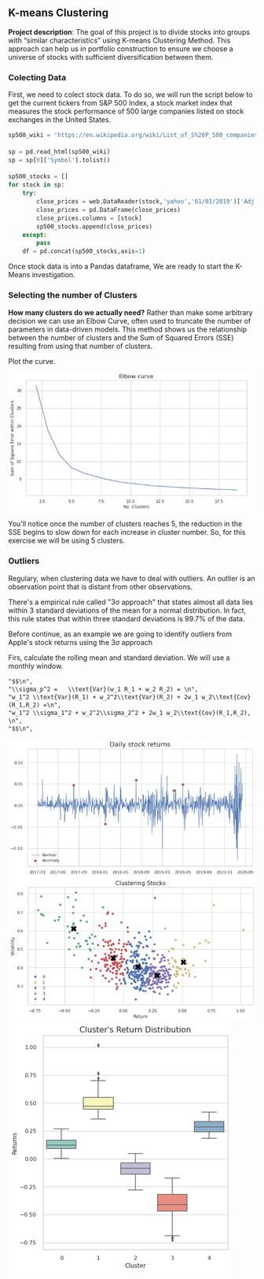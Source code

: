 ## K-means Clustering 

**Project description**: The goal of this project is to divide stocks into groups with “similar characteristics” using K-means Clustering Method. This approach can help us in portfolio construction to ensure we choose a universe of stocks with sufficient diversification between them.

### Colecting Data

First, we need to colect stock data. To do so, we will run the script below to get the current tickers from S&P 500 Index, a stock market index that measures the stock performance of 500 large companies listed on stock exchanges in the United States.

```python
sp500_wiki = 'https://en.wikipedia.org/wiki/List_of_S%26P_500_companies'

sp = pd.read_html(sp500_wiki)
sp = sp[0]['Symbol'].tolist()

sp500_stocks = []
for stock in sp:
    try:
        close_prices = web.DataReader(stock,'yahoo','01/01/2019')['Adj Close']
        close_prices = pd.DataFrame(close_prices)
        close_prices.columns = [stock]
        sp500_stocks.append(close_prices)
    except:
        pass
    df = pd.concat(sp500_stocks,axis=1)
```

Once stock data is into a Pandas dataframe, We are ready to start the K-Means investigation.

### Selecting the number of Clusters

**How many clusters do we actually need?** Rather than make some arbitrary decision we can use an Elbow Curve, often used to truncate the number of parameters in data-driven models. This method shows us the relationship between the number of clusters and the Sum of Squared Errors (SSE) resulting from using that number of clusters.

Plot the curve.

<img src="images/elbow.PNG?raw=true"/>

You'll notice once the number of clusters reaches 5, the reduction in the SSE begins to slow down for each increase in cluster number. So, for this exercise we will be using 5 clusters.

### Outliers

Regulary, when clustering data we have to deal with outliers. An outlier is an observation point that is distant from other observations.

There's a empirical rule called "3σ approach" that states almost all data lies within 3 standard deviations of the mean for a normal distribution. In fact, this rule states that within three standard deviations is 99.7% of the data.

Before continue, as an example we are going to identify outliers from Apple's stock returns using the 3σ approach

Firs, calculate the rolling mean and standard deviation. We will use a monthly window.

    "$$\n",
    "\\sigma_p^2 =   \\text{Var}(w_1 R_1 + w_2 R_2) = \n",
    "w_1^2 \\text{Var}(R_1) + w_2^2\\text{Var}(R_2) + 2w_1 w_2\\text{Cov}(R_1,R_2) =\n",
    "w_1^2 \\sigma_1^2 + w_2^2\\sigma_2^2 + 2w_1 w_2\\text{Cov}(R_1,R_2), \n",
    "$$\n",


<img src="images/outl.png?raw=true"/>

<img src="images/kmeans.png?raw=true"/>


<img src="images/cluster_ret.png?raw=true"/>



